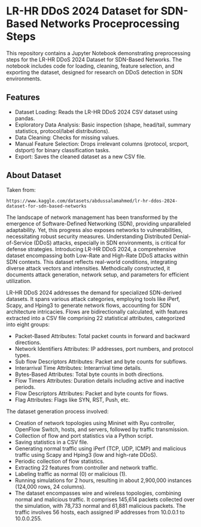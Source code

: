 # LR-HR DDoS 2024 Dataset for SDN-Based Networks Proceprocessing Steps

This repository contains a Jupyter Notebook demonstrating preprocessing steps for the LR-HR DDoS 2024 Dataset for SDN-Based Networks. The notebook includes code for loading, cleaning, feature selection, and exporting the dataset, designed for research on DDoS detection in SDN environments.

## Features
- Dataset Loading: Reads the LR-HR DDoS 2024 CSV dataset using pandas.
- Exploratory Data Analysis: Basic inspection (shape, head/tail, summary statistics, protocol/label distributions).
- Data Cleaning: Checks for missing values.
- Manual Feature Selection: Drops irrelevant columns (protocol, srcport, dstport) for binary classification tasks.
- Export: Saves the cleaned dataset as a new CSV file.

## About Dataset

Taken from:
```
https://www.kaggle.com/datasets/abdussalamahmed/lr-hr-ddos-2024-dataset-for-sdn-based-networks
```

The landscape of network management has been transformed by the emergence of Software-Defined Networking (SDN), providing unparalleled adaptability. Yet, this progress also exposes networks to vulnerabilities, necessitating robust security measures. Understanding Distributed Denial-of-Service (DDoS) attacks, especially in SDN environments, is critical for defense strategies. Introducing LR-HR DDoS 2024, a comprehensive dataset encompassing both Low-Rate and High-Rate DDoS attacks within SDN contexts. This dataset reflects real-world conditions, integrating diverse attack vectors and intensities. Methodically constructed, it documents attack generation, network setup, and parameters for efficient utilization.

LR-HR DDoS 2024 addresses the demand for specialized SDN-derived datasets. It spans various attack categories, employing tools like iPerf, Scapy, and Hping3 to generate network flows, accounting for SDN architecture intricacies. Flows are bidirectionally calculated, with features extracted into a CSV file comprising 22 statistical attributes, categorized into eight groups:

- Packet-Based Attributes: Total packet counts in forward and backward directions.
- Network Identifiers Attributes: IP addresses, port numbers, and protocol types.
- Sub flow Descriptors Attributes: Packet and byte counts for subflows.
- Interarrival Time Attributes: Interarrival time details.
- Bytes-Based Attributes: Total byte counts in both directions.
- Flow Timers Attributes: Duration details including active and inactive periods.
- Flow Descriptors Attributes: Packet and byte counts for flows.
- Flag Attributes: Flags like SYN, RST, Push, etc.

The dataset generation process involved:

- Creation of network topologies using Mininet with Ryu controller, OpenFlow Switch, hosts, and servers, followed by traffic transmission.
- Collection of flow and port statistics via a Python script.
- Saving statistics in a CSV file.
- Generating normal traffic using iPerf (TCP, UDP, ICMP) and malicious traffic using Scapy and Hping3 (low and high-rate DDoS).
- Periodic collection of flow statistics.
- Extracting 22 features from controller and network traffic.
- Labeling traffic as normal (0) or malicious (1).
- Running simulations for 2 hours, resulting in about 2,900,000 instances (124,000 rows, 24 columns).
- The dataset encompasses wire and wireless topologies, combining normal and malicious traffic. It comprises 145,614 packets collected over the simulation, with 78,733 normal and 61,881 malicious packets. The traffic involves 56 hosts, each assigned IP addresses from 10.0.0.1 to 10.0.0.255.
